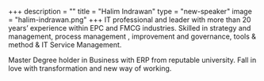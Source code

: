 +++
description = ""
title = "Halim Indrawan"
type = "new-speaker"
image = "halim-indrawan.png"
+++
IT professional and leader with more than 20 years’ experience within EPC and FMCG industries. Skilled in strategy and management, process management , improvement and governance, tools & method & IT Service Management. 

Master Degree holder in Business with ERP from reputable university. Fall in love with transformation and new way of working.